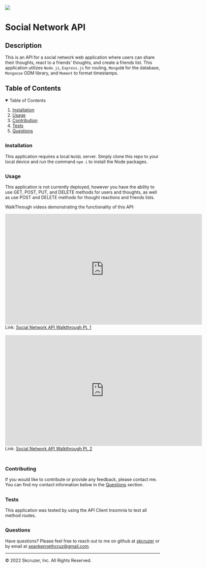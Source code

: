 
<img src='https://img.shields.io/badge/License-Apache 2.0-yellow.svg'>

<h1> Social Network API </h1>
<h2> Description </h2>
<p> This is an API for a social network web application where users can share their thoughts, react to a friends' thoughts, and create a friends list. This application utilizes <code>Node.js</code>,  <code>Express.js</code> for routing, <code>MongoDB</code> for the database, <code>Mongoose</code> ODM library, and <code>Moment</code> to format timestamps. </p>
<h2> Table of Contents </h2>
<details open='open'>
<summary>Table of Contents</summary>
<ol>
<li><a href='#installation'>Installation</a></li>
<li><a href='#usage'>Usage</a></li>
<li><a href='#contribution'>Contribution</a></li>
<li><a href='#tests'>Tests</a></li>
<li><a href='#questions'>Questions</a></li>
</details>

## <h3 id='installation'>Installation</h3>
<p> This application requires a local <code>NoSQL</code> server. Simply clone this repo to your local device and run the command <code>npm i</code> to install the Node packages. </p>

## <h3 id='usage'>Usage</h3>
<p> This application is not currently deployed, however you have the ability to use GET, POST, PUT, and DELETE methods for users and thoughts, as well as use POST and DELETE methods for thought reactions and friends lists. 

WalkThrough videos demonstrating the functionality of this API: 

<iframe frameBorder='0' width='640' height='360' webkitallowfullscreen mozallowfullscreen allowfullscreen src="https://www.awesomescreenshot.com/embed?id=8462463&shareKey=fdeebe8d1d5f6bd3134580ae33e1f7f6"></iframe>
<br>
Link: <a href='https://www.awesomescreenshot.com/video/8462463?key=fdeebe8d1d5f6bd3134580ae33e1f7f6' target='_blank'>Social Network API Walkthrough Pt. 1</a>
<br><br>
<iframe frameBorder='0' width='640' height='360' webkitallowfullscreen mozallowfullscreen allowfullscreen src="https://www.awesomescreenshot.com/embed?id=8462612&shareKey=3d98131219c00030ac07e808b276782c"></iframe>
<br>
Link: <a href='https://www.awesomescreenshot.com/video/8462612?key=3d98131219c00030ac07e808b276782c' target='_blank'>Social Network API Walkthrough Pt. 2</a>
<br><br>
</p>

## <h3 id='contribution'>Contributing</h3>
<p> If you would like to contribute or provide any feedback, please contact me. You can find my contact information below in the <a href='#questions'>Questions</a> section. </p>

## <h3 id='testing'>Tests</h3>
<p> This application was tested by using the API Client Insomnia to test all method routes. </p>

## <h3 id='questions'>Questions</h3>
<p>Have questions? Please feel free to reach out to me on github at <a href='https://github.com/skcruzer'target='_blank'>skcruzer</a> or by email at <a href='mailto:seankennethcruz@gmail.com'target='_blank'>seankennethcruz@gmail.com</a>.</p>

- - -
© 2022 Skcruzer, Inc. All Rights Reserved.